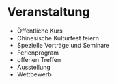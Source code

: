 # Veranstaltung

- Öffentliche Kurs
- Chinesische Kulturfest feiern
- Spezielle Vorträge und Seminare
- Ferienprogram
- offenen Treffen
- Ausstellung
- Wettbewerb
